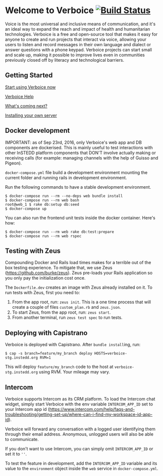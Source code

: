 Welcome to Verboice [![Build Status](https://travis-ci.org/instedd/verboice.svg?branch=master)](https://travis-ci.org/instedd/verboice)
=================

Voice is the most universal and inclusive means of communication, and it's an ideal way to expand the reach and impact of health and humanitarian technologies. Verboice is a free and open-source tool that makes it easy for anyone to create and run projects that interact via voice, allowing your users to listen and record messages in their own language and dialect or answer questions with a phone keypad. Verboice projects can start small and scale up, making it possible to improve lives even in communities previously closed off by literacy and technological barriers.


Getting Started
-------------
[Start using Verboice now](http://verboice.instedd.org)

[Verboice Help](https://github.com/instedd/verboice/wiki)

[What's coming next?](https://github.com/instedd/verboice/milestones)

[Installing your own server](https://github.com/instedd/verboice/wiki/Installing)

Docker development
------------------

IMPORTANT: as of Sep 23rd, 2016, only Verboice's web app and DB components are dockerised. This is mainly useful to test interactions with other InSTEDD platform components that DON'T involve actually making or receiving calls (for example: managing channels with the help of Guisso and Pigeon).

`docker-compose.yml` file build a development environment mounting the current folder and running rails in development environment.

Run the following commands to have a stable development environment.

```
$ docker-compose run --rm --no-deps web bundle install
$ docker-compose run --rm web bash
root@web_1 $ rake db:setup db:seed
$ docker-compose up
```

You can also run the frontend unit tests inside the docker container. Here's how:

```
$ docker-compose run --rm web rake db:test:prepare
$ docker-compose run --rm web rspec
```

Testing with Zeus
-----------------

Compounding Docker and Rails load times makes for a terrible out of the box testing experience. To mitigate that, we use Zeus (https://github.com/burke/zeus). Zeus pre-loads your Rails application so you only pay the initialization cost once.

The `Dockerfile.dev` creates an image with Zeus already installed on it. To run tests with Zeus, first you need to:

1. From the app root, run: `zeus init`. This is a one time process that will create a couple of files `custom_plan.rb` and `zeus.json`.
1. To start Zeus, from the app root, run: `zeus start`.
1. From another terminal, run `zeus test spec` to run tests.

Deploying with Capistrano
-------------------------

Verboice is deployed with Capistrano. After `bundle install`ing, run:

```
$ cap -s branch=feature/my_branch deploy HOSTS=verboice-stg.instedd.org RVM=1
```

This will deploy `feature/my_branch` code to the host at `verboice-stg.instedd.org` using RVM. Your mileage may vary.

Intercom
--------

Verboice supports Intercom as its CRM platform. To load the Intercom chat widget, simply start Verboice with the env variable `INTERCOM_APP_ID` set to your Intercom app id (https://www.intercom.com/help/faqs-and-troubleshooting/getting-set-up/where-can-i-find-my-workspace-id-app-id).

Verboice will forward any conversation with a logged user identifying them through their email address. Anonymous, unlogged users will also be able to communicate.

If you don't want to use Intercom, you can simply omit `INTERCOM_APP_ID` or set it to `''`.

To test the feature in development, add the `INTERCOM_APP_ID` variable and its value to the `environment` object inside the `web` service in `docker-compose.yml`.
